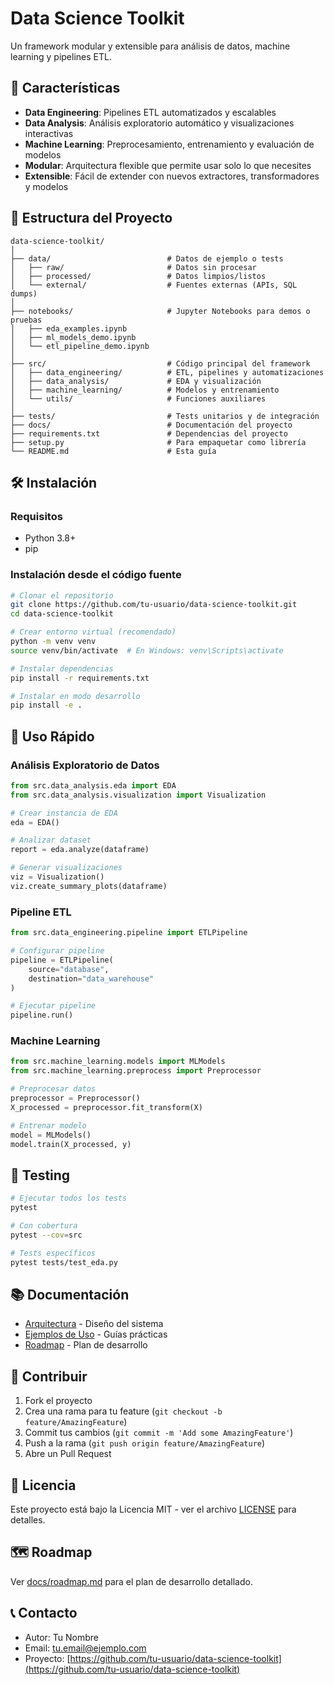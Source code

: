 # Data Science Toolkit

Un framework modular y extensible para análisis de datos, machine learning y pipelines ETL.

## 🚀 Características

- **Data Engineering**: Pipelines ETL automatizados y escalables
- **Data Analysis**: Análisis exploratorio automático y visualizaciones interactivas
- **Machine Learning**: Preprocesamiento, entrenamiento y evaluación de modelos
- **Modular**: Arquitectura flexible que permite usar solo lo que necesites
- **Extensible**: Fácil de extender con nuevos extractores, transformadores y modelos

## 📁 Estructura del Proyecto

```
data-science-toolkit/
│
├── data/                          # Datos de ejemplo o tests
│   ├── raw/                       # Datos sin procesar
│   ├── processed/                 # Datos limpios/listos
│   └── external/                  # Fuentes externas (APIs, SQL dumps)
│
├── notebooks/                     # Jupyter Notebooks para demos o pruebas
│   ├── eda_examples.ipynb
│   ├── ml_models_demo.ipynb
│   └── etl_pipeline_demo.ipynb
│
├── src/                           # Código principal del framework
│   ├── data_engineering/          # ETL, pipelines y automatizaciones
│   ├── data_analysis/             # EDA y visualización
│   ├── machine_learning/          # Modelos y entrenamiento
│   └── utils/                     # Funciones auxiliares
│
├── tests/                         # Tests unitarios y de integración
├── docs/                          # Documentación del proyecto
├── requirements.txt               # Dependencias del proyecto
├── setup.py                       # Para empaquetar como librería
└── README.md                      # Esta guía
```

## 🛠️ Instalación

### Requisitos

- Python 3.8+
- pip

### Instalación desde el código fuente

```bash
# Clonar el repositorio
git clone https://github.com/tu-usuario/data-science-toolkit.git
cd data-science-toolkit

# Crear entorno virtual (recomendado)
python -m venv venv
source venv/bin/activate  # En Windows: venv\Scripts\activate

# Instalar dependencias
pip install -r requirements.txt

# Instalar en modo desarrollo
pip install -e .
```

## 📖 Uso Rápido

### Análisis Exploratorio de Datos

```python
from src.data_analysis.eda import EDA
from src.data_analysis.visualization import Visualization

# Crear instancia de EDA
eda = EDA()

# Analizar dataset
report = eda.analyze(dataframe)

# Generar visualizaciones
viz = Visualization()
viz.create_summary_plots(dataframe)
```

### Pipeline ETL

```python
from src.data_engineering.pipeline import ETLPipeline

# Configurar pipeline
pipeline = ETLPipeline(
    source="database",
    destination="data_warehouse"
)

# Ejecutar pipeline
pipeline.run()
```

### Machine Learning

```python
from src.machine_learning.models import MLModels
from src.machine_learning.preprocess import Preprocessor

# Preprocesar datos
preprocessor = Preprocessor()
X_processed = preprocessor.fit_transform(X)

# Entrenar modelo
model = MLModels()
model.train(X_processed, y)
```

## 🧪 Testing

```bash
# Ejecutar todos los tests
pytest

# Con cobertura
pytest --cov=src

# Tests específicos
pytest tests/test_eda.py
```

## 📚 Documentación

- [Arquitectura](docs/architecture.md) - Diseño del sistema
- [Ejemplos de Uso](docs/usage_examples.md) - Guías prácticas
- [Roadmap](docs/roadmap.md) - Plan de desarrollo

## 🤝 Contribuir

1. Fork el proyecto
2. Crea una rama para tu feature (`git checkout -b feature/AmazingFeature`)
3. Commit tus cambios (`git commit -m 'Add some AmazingFeature'`)
4. Push a la rama (`git push origin feature/AmazingFeature`)
5. Abre un Pull Request

## 📄 Licencia

Este proyecto está bajo la Licencia MIT - ver el archivo [LICENSE](LICENSE) para detalles.

## 🗺️ Roadmap

Ver [docs/roadmap.md](docs/roadmap.md) para el plan de desarrollo detallado.

## 📞 Contacto

- Autor: Tu Nombre
- Email: tu.email@ejemplo.com
- Proyecto: [https://github.com/tu-usuario/data-science-toolkit](https://github.com/tu-usuario/data-science-toolkit)
